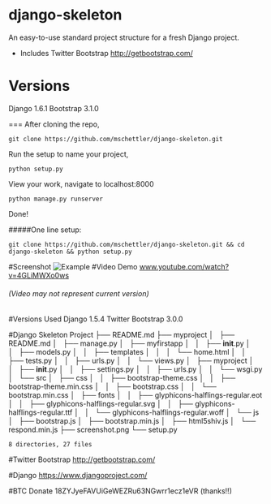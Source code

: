 django-skeleton
===============

An easy-to-use standard project structure for a fresh Django project.

* Includes Twitter Bootstrap http://getbootstrap.com/

Versions
========

Django 1.6.1
Bootstrap 3.1.0

===
After cloning the repo,

    git clone https://github.com/mschettler/django-skeleton.git

Run the setup to name your project,

    python setup.py

View your work, navigate to localhost:8000

    python manage.py runserver

Done!



#####One line setup:

	git clone https://github.com/mschettler/django-skeleton.git && cd django-skeleton && python setup.py


#Screenshot
![Example](https://raw.github.com/mschettler/django-skeleton/master/screenshot.png)
#Video Demo
www.youtube.com/watch?v=4GLiMWXo0ws
###### (Video may not represent current version)


#Versions Used
    Django 1.5.4
    Twitter Bootstrap 3.0.0


#Django Skeleton Project
    ├── README.md
    ├── myproject
    │   ├── README.md
    │   ├── manage.py
    │   ├── myfirstapp
    │   │   ├── __init__.py
    │   │   ├── models.py
    │   │   ├── templates
    │   │   │   └── home.html
    │   │   ├── tests.py
    │   │   ├── urls.py
    │   │   └── views.py
    │   ├── myproject
    │   │   ├── __init__.py
    │   │   ├── settings.py
    │   │   ├── urls.py
    │   │   └── wsgi.py
    │   └── src
    │       ├── css
    │       │   ├── bootstrap-theme.css
    │       │   ├── bootstrap-theme.min.css
    │       │   ├── bootstrap.css
    │       │   └── bootstrap.min.css
    │       ├── fonts
    │       │   ├── glyphicons-halflings-regular.eot
    │       │   ├── glyphicons-halflings-regular.svg
    │       │   ├── glyphicons-halflings-regular.ttf
    │       │   └── glyphicons-halflings-regular.woff
    │       └── js
    │           ├── bootstrap.js
    │           ├── bootstrap.min.js
    │           ├── html5shiv.js
    │           └── respond.min.js
    ├── screenshot.png
    └── setup.py

    8 directories, 27 files




#Twitter Bootstrap
http://getbootstrap.com/

#Django
https://www.djangoproject.com/

#BTC Donate
18ZYJyeFAVUiGeWEZRu63NGwrr1ecz1eVR   (thanks!!)

